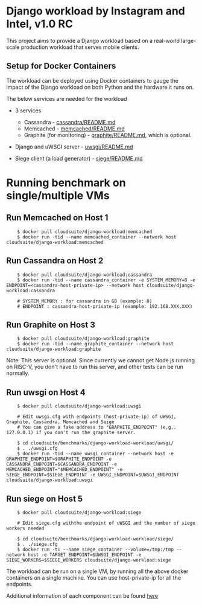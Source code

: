 # Django workload by Instagram and Intel, v1.0 RC

This project aims to provide a Django workload based on a real-world
large-scale production workload that serves mobile clients.

## Setup for Docker Containers

The workload can be deployed using Docker containers to gauge the impact of the Django
workload on both Python and the hardware it runs on.

The below services are needed for the workload
* 3 services
  * Cassandra - [cassandra/README.md](#cassandra-configuration)
  * Memcached - [memcached/README.md](#memcached-configuration)
  * Graphite (for monitoring) - [graphite/README.md](#graphite-configuration), which is optional.

* Django and uWSGI server - [uwsgi/README.md](#uwsgi-configuration)
* Siege client (a load generator) - [siege/README.md](#siege-configuration)


# Running benchmark on single/multiple VMs

## Run Memcached on Host 1
        $ docker pull cloudsuite/django-workload:memcached
        $ docker run -tid --name memcached_container --network host cloudsuite/django-workload:memcached

## Run Cassandra on Host 2
        $ docker pull cloudsuite/django-workload:cassandra
        $ docker run -tid --name cassandra_container -e SYSTEM_MEMORY=8 -e ENDPOINT=<cassandra-host-private-ip> --network host cloudsuite/django-workload:cassandra

        # SYSTEM_MEMORY : for cassandra in GB (example: 8)
        # ENDPOINT : cassandra-host-private-ip (example: 192.168.XXX.XXX)

## Run Graphite on Host 3
        $ docker pull cloudsuite/django-workload:graphite
        $ docker run -tid --name graphite_container --network host cloudsuite/django-workload:graphite

Note: This server is optional. Since currently we cannot get Node.js running on RISC-V, you don't have to run this server, and other tests can be run normally.


## Run uwsgi on Host 4
        $ docker pull cloudsuite/django-workload:uwsgi

        # Edit uwsgi.cfg with endpoints (host-private-ip) of uWSGI, Graphite, Cassandra, Memcached and Seige
        # You can give a fake address to "GRAPHITE_ENDPOINT" (e,g,. 127.0.0.1) if you don't run the graphite server.

        $ cd cloudsuite/benchmarks/django-workload-workload/uwsgi/
        $ . ./uwsgi.cfg
        $ docker run -tid --name uwsgi_container --network host -e GRAPHITE_ENDPOINT=$GRAPHITE_ENDPOINT -e CASSANDRA_ENDPOINT=$CASSANDRA_ENDPOINT -e MEMCACHED_ENDPOINT="$MEMCACHED_ENDPOINT" -e SIEGE_ENDPOINT=$SIEGE_ENDPOINT -e UWSGI_ENDPOINT=$UWSGI_ENDPOINT cloudsuite/django-workload:uwsgi

## Run siege on Host 5
        $ docker pull cloudsuite/django-workload:siege

        # Edit siege.cfg withthe endpoint of uWSGI and the number of siege workers needed 

        $ cd cloudsuite/benchmarks/django-workload-workload/siege/
        $ . ./siege.cfg
        $ docker run -ti --name siege_container --volume=/tmp:/tmp --network host -e TARGET_ENDPOINT=$UWSGI_ENDPOINT -e SIEGE_WORKERS=$SIEGE_WORKERS cloudsuite/django-workload:siege


The workload can be run on a single VM, by running all the above docker containers on a single machine. You can use host-private-ip for all the endpoints.

Additional information of each component can be found [here](../../benchmarks/django-workload/django-additional-info.md)

